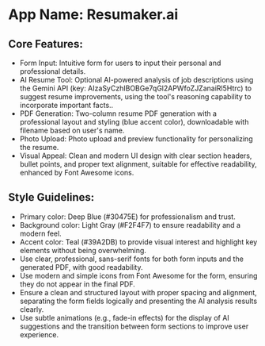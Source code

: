 # **App Name**: Resumaker.ai

## Core Features:

- Form Input: Intuitive form for users to input their personal and professional details.
- AI Resume Tool: Optional AI-powered analysis of job descriptions using the Gemini API (key: AIzaSyCzhIBOBGe7qGl2APWfoZJZanaiRl5Htrc) to suggest resume improvements, using the tool's reasoning capability to incorporate important facts..
- PDF Generation: Two-column resume PDF generation with a professional layout and styling (blue accent color), downloadable with filename based on user's name.
- Photo Upload: Photo upload and preview functionality for personalizing the resume.
- Visual Appeal: Clean and modern UI design with clear section headers, bullet points, and proper text alignment, suitable for effective readability, enhanced by Font Awesome icons.

## Style Guidelines:

- Primary color: Deep Blue (#30475E) for professionalism and trust.
- Background color: Light Gray (#F2F4F7) to ensure readability and a modern feel.
- Accent color: Teal (#39A2DB) to provide visual interest and highlight key elements without being overwhelming.
- Use clear, professional, sans-serif fonts for both form inputs and the generated PDF, with good readability.
- Use modern and simple icons from Font Awesome for the form, ensuring they do not appear in the final PDF.
- Ensure a clean and structured layout with proper spacing and alignment, separating the form fields logically and presenting the AI analysis results clearly.
- Use subtle animations (e.g., fade-in effects) for the display of AI suggestions and the transition between form sections to improve user experience.